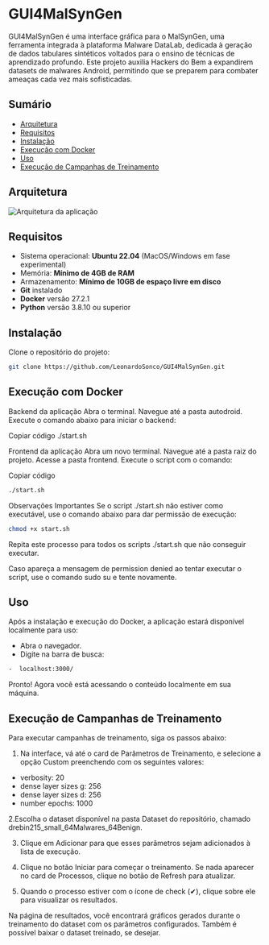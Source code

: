 # GUI4MalSynGen

GUI4MalSynGen é uma interface gráfica para o MalSynGen, uma ferramenta integrada à plataforma Malware DataLab, dedicada à geração de dados tabulares sintéticos voltados para o ensino de técnicas de aprendizado profundo. Este projeto auxilia Hackers do Bem a expandirem datasets de malwares Android, permitindo que se preparem para combater ameaças cada vez mais sofisticadas.

## Sumário

- [Arquitetura](#arquitetura)
- [Requisitos](#requisitos)
- [Instalação](#instalação)
- [Execução com Docker](#execução-com-docker)
- [Uso](#uso)
- [Execução de Campanhas de Treinamento](#execução-de-campanhas-de-treinamento)

## Arquitetura

![Arquitetura da aplicação](link-para-imagem-da-arquitetura)

## Requisitos

- Sistema operacional: **Ubuntu 22.04** (MacOS/Windows em fase experimental)
- Memória: **Mínimo de 4GB de RAM**
- Armazenamento: **Mínimo de 10GB de espaço livre em disco**
- **Git** instalado
- **Docker** versão 27.2.1
- **Python** versão 3.8.10 ou superior

## Instalação

Clone o repositório do projeto:

```bash
git clone https://github.com/LeonardoSonco/GUI4MalSynGen.git
```



## Execução com Docker
Backend da aplicação
Abra o terminal.
Navegue até a pasta autodroid.
Execute o comando abaixo para iniciar o backend:

Copiar código
./start.sh

Frontend da aplicação
Abra um novo terminal.
Navegue até a pasta raiz do projeto.
Acesse a pasta frontend.
Execute o script com o comando:

Copiar código
```bash
./start.sh
```
Observações Importantes
Se o script ./start.sh não estiver como executável, use o comando abaixo para dar permissão de execução:
```bash
chmod +x start.sh
```
Repita este processo para todos os scripts ./start.sh que não conseguir executar.

Caso apareça a mensagem de permission denied ao tentar executar o script, use o comando sudo su e tente novamente.

## Uso
Após a instalação e execução do Docker, a aplicação estará disponível localmente para uso:

- Abra o navegador.
- Digite na barra de busca:
```bash 
-  localhost:3000/
```
Pronto! Agora você está acessando o conteúdo localmente em sua máquina.


## Execução de Campanhas de Treinamento
Para executar campanhas de treinamento, siga os passos abaixo:

1. Na interface, vá até o card de Parâmetros de Treinamento, e selecione a opção Custom preenchendo com os seguintes valores:
- verbosity: 20
- dense layer sizes g: 256
- dense layer sizes d: 256
- number epochs: 1000

2.Escolha o dataset disponível na pasta Dataset do repositório, chamado drebin215_small_64Malwares_64Benign.

3. Clique em Adicionar para que esses parâmetros sejam adicionados à lista de execução.

4. Clique no botão Iniciar para começar o treinamento. Se nada aparecer no card de Processos, clique no botão de Refresh para atualizar.

5. Quando o processo estiver com o ícone de check (✔), clique sobre ele para visualizar os resultados.

Na página de resultados, você encontrará gráficos gerados durante o treinamento do dataset com os parâmetros configurados. Também é possível baixar o dataset treinado, se desejar.
